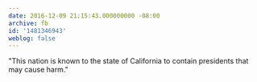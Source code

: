 ```yaml
---
date: 2016-12-09 21:15:43.000000000 -08:00
archive: fb
id: '1481346943'
weblog: false
---
```


"This nation is known to the state of California to contain presidents that may cause harm."
